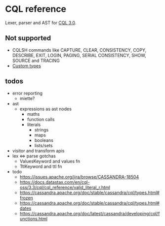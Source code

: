 # CQL reference

Lexer, parser and AST for [CQL 3.0](https://cassandra.apache.org/doc/stable/cassandra/cql/index.html).

## Not supported

- CQLSH commands like CAPTURE, CLEAR, CONSISTENCY, COPY, DESCRIBE, EXIT, LOGIN, PAGING, SERIAL CONSISTENCY, SHOW, SOURCE and TRACING
- [Custom types](https://cassandra.apache.org/doc/stable/cassandra/cql/types.html#custom-types)

## todos

- error reporting
  - miette?
- ast
  - expressions as ast nodes
    - maths
    - function calls
    - literals
      - strings
      - maps
      - booleans
      - lists/sets
- visitor and transform apis
- lex <=> parse gotchas
  - ValuesKeyword and values fn
  - TtlKeyword and ttl fn
- todo
  - https://issues.apache.org/jira/browse/CASSANDRA-18504
  - https://docs.datastax.com/en/cql-oss/3.3/cql/cql_reference/valid_literal_r.html
  - https://cassandra.apache.org/doc/stable/cassandra/cql/types.html#frozen
  - https://cassandra.apache.org/doc/stable/cassandra/cql/types.html#dates
  - https://cassandra.apache.org/doc/latest/cassandra/developing/cql/functions.html